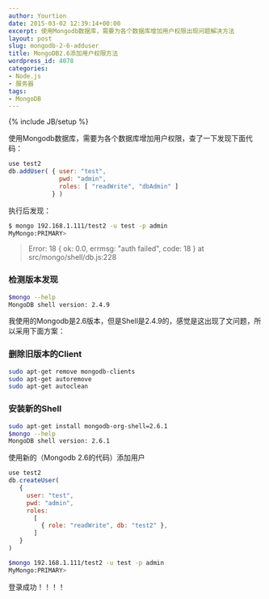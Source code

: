 ```yaml
---
author: Yourtion
date: 2015-03-02 12:39:14+00:00
excerpt: 使用Mongodb数据库，需要为各个数据库增加用户权限出现问题解决方法
layout: post
slug: mongodb-2-6-adduser
title: MongoDB2.6添加用户权限方法
wordpress_id: 4078
categories:
- Node.js
- 服务器
tags:
- MongoDB
---
```

{% include JB/setup %}

使用Mongodb数据库，需要为各个数据库增加用户权限，查了一下发现下面代码：

```javascript 
use test2
db.addUser( { user: "test",
              pwd: "admin",
              roles: [ "readWrite", "dbAdmin" ]
            } )

```

执行后发现：

```bash 
$ mongo 192.168.1.111/test2 -u test -p admin
MyMongo:PRIMARY>

```


>Error: 18 { ok: 0.0, errmsg: "auth failed", code: 18 } at src/mongo/shell/db.js:228


### 检测版本发现

```bash 
$mongo --help
MongoDB shell version: 2.4.9

```

我使用的Mongodb是2.6版本，但是Shell是2.4.9的，感觉是这出现了文问题，所以采用下面方案：


### 删除旧版本的Client

```bash 
sudo apt-get remove mongodb-clients
sudo apt-get autoremove
sudo apt-get autoclean

```

### 安装新的Shell

```bash 
sudo apt-get install mongodb-org-shell=2.6.1
$mongo --help
MongoDB shell version: 2.6.1

```

使用新的（Mongodb 2.6的代码）添加用户


```javascript 
use test2
db.createUser(
   {
     user: "test",
     pwd: "admin",
     roles:
       [
         { role: "readWrite", db: "test2" },
       ]
   }
)

```

```bash 
$mongo 192.168.1.111/test2 -u test -p admin
MyMongo:PRIMARY>

```

登录成功！！！！
